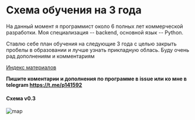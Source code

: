# Схема обучения на 3 года

На данный момент я программист около 6 полных лет коммерческой разработки. Моя специализация -- backend, основной язык -- Python. 

Ставлю себе план обучения на следующие 3 года с целью закрыть пробелы в образовании и лучше узнать прикладную облась. Буду очень рад дополнениям и комментариям

[Индекс материалов](index.md)

**Пишите коментарии и дополнения по программе в issue или ко мне в telegram https://t.me/p141592**

#### Схема v0.3
![map](education.png)

